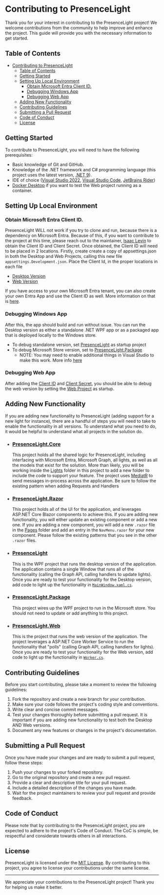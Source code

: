 # Contributing to PresenceLight

Thank you for your interest in contributing to the PresenceLight project! We welcome contributions from the community to help improve and enhance the project. This guide will provide you with the necessary information to get started.

## Table of Contents
- [Contributing to PresenceLight](#contributing-to-presencelight)
  - [Table of Contents](#table-of-contents)
  - [Getting Started](#getting-started)
  - [Setting Up Local Environment](#setting-up-local-environment)
    - [Obtain Microsoft Entra Client ID.](#obtain-microsoft-entra-client-id)
    - [Debugging Windows App](#debugging-windows-app)
    - [Debugging Web App](#debugging-web-app)
  - [Adding New Functionality](#adding-new-functionality)
  - [Contributing Guidelines](#contributing-guidelines)
  - [Submitting a Pull Request](#submitting-a-pull-request)
  - [Code of Conduct](#code-of-conduct)
  - [License](#license)

## Getting Started

To contribute to PresenceLight, you will need to have the following prerequisites:

- Basic knowledge of Git and GitHub.
- Knowledge of the .NET framework and C# programming language (this project uses the latest version, [.NET 9](https://dot.net)).
- IDE of choice ([Visual Studio 2022](https://visualstudio.microsoft.com/downloads/), [Visual Studio Code](https://code.visualstudio.com/Download), [JetBrains Rider](https://www.jetbrains.com/rider/download))
- [Docker Desktop](https://www.docker.com/products/docker-desktop/) if you want to test the Web project running as a container.

## Setting Up Local Environment

### Obtain Microsoft Entra Client ID.
PresenceLight WILL not work if you try to clone and run, because there is a dependency on Microsoft Entra. Because of this, if you want to contribute to the project at this time, please reach out to the maintainer, [Isaac Levin](mailto:isaac@isaaclevin.com) to obtain the Client ID and Client Secret. Once obtained, the Client ID will need to be placed in 2 locations. Firstly, create create a copy of appsettings.json in both the Desktop and Web Projects, calling this new file `appsettings.Development.json`. Place the Client Id, in the proper locations in each file
- [Desktop Version](https://github.com/isaacrlevin/presencelight/blob/main/src/DesktopClient/PresenceLight/appsettings.json#L13)
- [Web Version](https://github.com/isaacrlevin/presencelight/blob/main/src/PresenceLight.Web/appsettings.json#L6)

If you have access to your own Microsoft Entra tenant, you can also create your own Entra App and use the Client ID as well. More information on that is [here](configure-entra-app.md).

### Debugging Windows App

After this, the app should build and run without issue. You can run the Desktop version as either a standalone .NET WPF app or as a packaged app that is deployed locally to the Windows store.
- To debug standalone version, set [PresenceLight](https://github.com/isaacrlevin/presencelight/blob/main/src/DesktopClient/PresenceLight/PresenceLight.csproj) as startup project
- To debug Microsoft Store version, set to [PresenceLight.Package](https://github.com/isaacrlevin/presencelight/blob/main/src/DesktopClient/PresenceLight.Package/PresenceLight.Package.wapproj)
  - NOTE: You may need to enable additional things in Visual Studio to make this work. More info [here](https://learn.microsoft.com/en-us/visualstudio/debugger/debug-installed-app-package)

### Debugging Web App

After adding the [Client ID](https://github.com/isaacrlevin/presencelight/blob/main/src/PresenceLight.Web/appsettings.json#L6) and [Client Secret](https://github.com/isaacrlevin/presencelight/blob/de14b62d0e6b433735eef653cee48d550747b60d/src/PresenceLight.Web/appsettings.json#L10), you should be able to debug the web version by setting the [Web Project](https://github.com/isaacrlevin/presencelight/blob/main/src/PresenceLight.Web/PresenceLight.Web.csproj) as startup.

## Adding New Functionality

If you are adding new functionality to PresenceLight (adding support for a new light for instance), there are a handful of steps you will need to take to enable the functionality in all versions. To understand what you need to do, it would be helpful to understand what all projects in the solution do.

- ### [PresenceLight.Core](https://github.com/isaacrlevin/presencelight/tree/main/src/PresenceLight.Core)
    This project holds all the shared logic for PresenceLight, including interfacing with Microsoft Entra, Microsoft Graph, all lights, as well as all the models that exist for the solution. More than likely, you will be working inside the [Lights](https://github.com/isaacrlevin/presencelight/tree/main/src/PresenceLight.Core/Lights) folder in this project to add a new folder to include the code to support your feature. The project uses [MediatR](https://github.com/jbogard/MediatR) to send messages in-process across the application. Be sure to follow the existing pattern when adding Requests and Handlers

- ### [PresenceLight.Razor]((https://github.com/isaacrlevin/presencelight/tree/main/src/PresenceLight.Razor))
  This project holds all of the UI for the application, and leverages ASP.NET Core Blazor components to achieve this. If you are adding new functionality, you will either update an existing component or add a new one. If you are adding a new component, you will add a new `.razor` file in the [Pages](https://github.com/isaacrlevin/presencelight/tree/main/src/PresenceLight.Razor/Components/Pages) folder and add an entry in the `NavMenu.razor` for your new component. Please follow the existing patterns that you see in the other `.razor` files.

- ### [PresenceLight](https://github.com/isaacrlevin/presencelight/tree/main/src/DesktopClient/PresenceLight)
    This is the WPF project that runs the desktop version of the application. The application contains a single Window that runs all of the functionality (calling the Graph API, calling handlers to update lights). Once you are ready to test your functionality for the Desktop version, add code to light up the functionality in [`MainWindow.xaml.cs`](https://github.com/isaacrlevin/presencelight/blob/main/src/DesktopClient/PresenceLight/MainWindow.xaml.cs).

- ### [PresenceLight.Package](https://github.com/isaacrlevin/presencelight/tree/main/src/DesktopClient/PresenceLight.Package)
  This project wires up the WPF project to run in the Microsoft store. You should not need to update or add anything to this project.

- ### [PresenceLight.Web](https://github.com/isaacrlevin/presencelight/tree/main/src/PresenceLight.Web)
    This is the project that runs the web version of the application. The project leverages a ASP.NET Core Worker Service to run the functionality that "polls" (calling Graph API, calling handlers for lights). Once you are ready to test your functionality for the Web version, add code to light up the functionality in [`Worker.cs`](https://github.com/isaacrlevin/presencelight/blob/main/src/PresenceLight.Web/Worker.cs).

## Contributing Guidelines

Before you start contributing, please take a moment to review the following guidelines:

1. Fork the repository and create a new branch for your contribution.
2. Make sure your code follows the project's coding style and conventions.
3. Write clear and concise commit messages.
4. Test your changes thoroughly before submitting a pull request. It is important if you are adding new functionality to test both the Desktop AND Web versions.
5. Document any new features or changes in the project's documentation.

## Submitting a Pull Request

Once you have made your changes and are ready to submit a pull request, follow these steps:

1. Push your changes to your forked repository.
2. Go to the original repository and create a new pull request.
3. Provide a clear and descriptive title for your pull request.
4. Include a detailed description of the changes you have made.
5. Wait for the project maintainers to review your pull request and provide feedback.

## Code of Conduct

Please note that by contributing to the PresenceLight project, you are expected to adhere to the project's Code of Conduct. The CoC is simple, be respectful and considerate towards others in all interactions.

## License

PresenceLight is licensed under the [MIT License](https://github.com/isaacrlevin/presencelight/blob/main/LICENSE). By contributing to this project, you agree to license your contributions under the same license.

---

We appreciate your contributions to the PresenceLight project! Thank you for helping us make it better.
